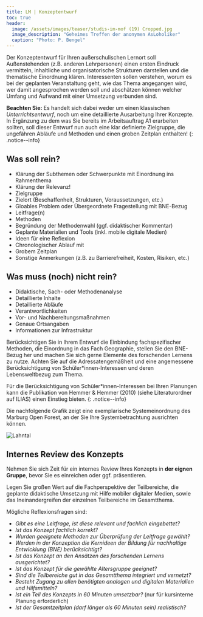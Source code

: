 ```yaml
---
title: LM | Konzeptentwurf
toc: true
header:
  image: /assets/images/teaser/studis-im-mof (19) Cropped.jpg
  image_description: "Geheimes Treffen der anonymen AsLoholiker"
  caption: "Photo: P. Bengel"
---
```



Der Konzeptentwurf für Ihren außerschulischen Lernort soll Außenstehenden (z.B. anderen Lehrpersonen) einen ersten Eindruck vermitteln, inhaltliche und organisatorische Strukturen darstellen und die thematische Einordnung klären. 
Interessenten sollen verstehen, worum es bei der geplanten Veranstaltung geht, wie das Thema angegangen wird, wer damit angesprochen werden soll und abschätzen können welcher Umfang und Aufwand mit einer Umsetzung verbunden sind.  

**Beachten Sie:** Es handelt sich dabei weder um einen klassischen *Unterrichtsentwurf*, noch um eine detaillierte Ausarbeitung Ihrer Konzepte. <br>
In Ergänzung zu dem was Sie bereits im Arbeitsauftrag A1 erarbeiten sollten, 
soll dieser Entwurf nun auch eine klar definierte Zielgruppe, die ungefähren Abläufe und Methoden und einen groben Zeitplan enthalten! 
{: .notice--info}
    

## Was soll rein?
-	Klärung der Subthemen oder Schwerpunkte mit Einordnung ins Rahmenthema 
-	Klärung der Relevanz!
-	Zielgruppe
-	Zielort (Beschaffenheit, Strukturen, Voraussetzungen, etc.)
-	Gloables Problem oder Übergeordnete Fragestellung mit BNE-Bezug
-	Leitfrage(n)
-	Methoden 
-	Begründung der Methodenwahl (ggf. didaktischer Kommentar)
-	Geplante Materialien und Tools (inkl. mobile digitale Medien)
-	Ideen für eine Reflexion
-	Chronologischer Ablauf mit
-	Grobem Zeitplan
-	Sonstige Anmerkungen (z.B. zu Barrierefreiheit, Kosten, Risiken, etc.)

## Was muss (noch) nicht rein?
-	Didaktische, Sach- oder Methodenanalyse
-	Detaillierte Inhalte
-	Detaillierte Abläufe
-	Verantwortlichkeiten
-	Vor- und Nachbereitungsmaßnahmen
-	Genaue Ortsangaben
-	Informationen zur Infrastruktur

Berücksichtigen Sie in Ihrem Entwurf die Einbindung fachspezifischer Methoden, die Einordnung in das Fach Geographie, stellen Sie den BNE-Bezug her und machen Sie sich gerne Elemente des forschenden Lernens zu nutze. 
Achten Sie auf die Adressatengemäßheit und eine angemessene Berücksichtigung von Schüler*innen-Interessen und deren Lebensweltbezug zum Thema.

Für die Berücksichtigung von Schüler*innen-Interessen bei Ihren Planungen kann die Publikation von Hemmer & Hemmer (2010) (siehe Literaturordner auf ILIAS) einen Einstieg bieten. 
{: .notice--info}

Die nachfolgende Grafik zeigt eine exemplarische Systemeinordnung des Marburg Open Forest, an der Sie Ihre Systembetrachtung ausrichten können.
<br>

![Lahntal]({{site.baseurl}}/assets/images/oekosystem_uniwald.png)


## Internes Review des Konzepts
Nehmen Sie sich Zeit für ein internes Review Ihres Konzepts in **der eignen Gruppe**, bevor Sie es einreichen oder ggf. präsentieren.

Legen Sie großen Wert auf die Fachperspektive der Teilbereiche, die geplante didaktische Umsetzung mit Hilfe mobiler digitaler Medien, sowie das Ineinandergreifen der einzelnen Teilbereiche im Gesamtthema.

Mögliche Reflexionsfragen sind:

* *Gibt es eine Leitfrage, ist diese relevant und fachlich eingebettet?*
* *Ist das Konzept fachlich korrekt?*
* *Wurden geeignete Methoden zur Überprüfung der Leitfrage gewählt?*
* *Werden in der Konzeption die Kernideen der Bildung für nachhaltige Entwicklung (BNE) berücksichtigt?*
* *Ist das Konzept an den Ansätzen des forschenden Lernens ausgerichtet?*
* *Ist das Konzept für die gewählte Altersgruppe geeignet?*
* *Sind die Teilbereiche gut in das Gesamtthema integriert und vernetzt?*
* *Besteht Zugang zu allen benötigten analogen und digitalen Materialien und Hilfsmitteln?*
* *Ist ein Teil des Konzepts in 60 Minuten umsetzbar?* (nur für kursinterne Planung erforderlich)
* *Ist der Gesamtzeitplan (darf länger als 60 Minuten sein) realistisch?*



    
    
